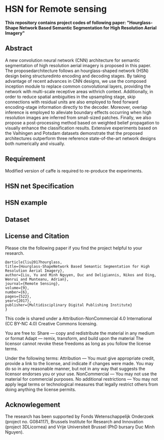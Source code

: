 # HSN for Remote sensing

**This repository contains project codes of following paper: "Hourglass-Shape Network Based Semantic Segmentation for High Resolution Aerial Imagery"**

## Abstract
A new convolution neural network (CNN) architecture for semantic segmentation of high resolution aerial imagery is proposed in this paper. The proposedarchitecture follows an hourglass-shaped network (HSN) design being structuredinto encoding and decoding stages. By taking advantage of recent advances in CNN designs, we use the composed inception module to replace common convolutional layers, providing the network with multi-scale receptive areas withrich context. Additionally, in order to reduce spatial ambiguities in the upsampling stage, skip connections with residual units are also employed to feed forward encoding-stage information directly to the decoder. Moreover, overlap inference is employed to alleviate boundary effects occurring when high resolution images are inferred from small-sized patches. Finally, we also propose a post-processing method based on weighted belief propagation to visually enhance the classification results. Extensive experiments based on the Vaihingen and Potsdam datasets demonstrate that the proposed architectures outperform three reference state-of-the-art network designs both numerically and visually.

## Requirement
Modified version of caffe is required to re-produce the experiments.

## HSN net Specification

## HSN example

## Dataset

## License and Citation

Please cite the following paper if you find the project helpful to your research.

	@article{liu2017hourglass,
	title={Hourglass-ShapeNetwork Based Semantic Segmentation for High Resolution Aerial Imagery},
	author={Liu, Yu and Minh Nguyen, Duc and Deligiannis, Nikos and Ding, Wenrui and Munteanu, Adrian},
	journal={Remote Sensing},
	volume={9},
	number={6},
	pages={522},
	year={2017},
	publisher={Multidisciplinary Digital Publishing Institute}
	}

This code is shared under a Attribution-NonCommercial 4.0 International (CC BY-NC 4.0) Creative Commons licensing. 

You are free to:
Share — copy and redistribute the material in any medium or format
Adapt — remix, transform, and build upon the material
The licensor cannot revoke these freedoms as long as you follow the license terms.

Under the following terms:
Attribution — You must give appropriate credit, provide a link to the license, and indicate if changes were made. You may do so in any reasonable manner, but not in any way that suggests the licensor endorses you or your use.
NonCommercial — You may not use the material for commercial purposes.
No additional restrictions — You may not apply legal terms or technological measures that legally restrict others from doing anything the license permits.

## Acknowlegement
The research has been supported by Fonds Wetenschappelijk Onderzoek (project no.
G084117), Brussels Institute for Research and Innovation (project 3DLicornea) and Vrije Universiteit Brussel
(PhD bursary Duc Minh Nguyen).
